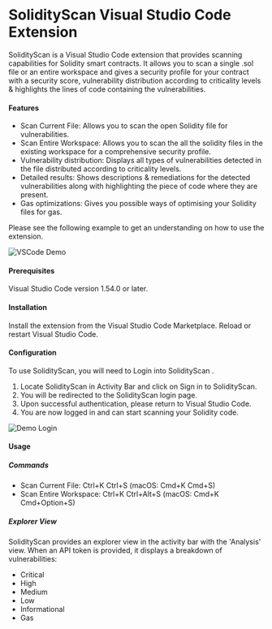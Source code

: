 # SolidityScan Visual Studio Code Extension

SolidityScan is a Visual Studio Code extension that provides scanning capabilities for Solidity smart contracts. It allows you to scan a single .sol file or an entire workspace and gives a security profile for your contract with a security score, vulnerability distribution according to criticality levels & highlights the lines of code containing the vulnerabilities.

#### Features

- Scan Current File: Allows you to scan the open Solidity file for vulnerabilities.
- Scan Entire Workspace: Allows you to scan the all the solidity files in the existing workspace for a comprehensive security profile.
- Vulnerability distribution: Displays all types of vulnerabilities detected in the file distributed according to criticality levels.
- Detailed results: Shows descriptions & remediations for the detected vulnerabilities along with highlighting the piece of code where they are present.
- Gas optimizations: Gives you possible ways of optimising your Solidity files for gas.

Please see the following example to get an understanding on how to use the extension.

![VSCode Demo](https://web-assets.solidityscan.com/web-assets/SolidityScan-vscode-demo.gif)

#### Prerequisites

Visual Studio Code version 1.54.0 or later.

#### Installation

Install the extension from the Visual Studio Code Marketplace.
Reload or restart Visual Studio Code.

#### Configuration

To use SolidityScan, you will need to Login into SolidityScan .

1. Locate SolidityScan in Activity Bar and click on Sign in to SolidityScan.
2. You will be redirected to the SolidityScan login page.
3. Upon successful authentication, please return to Visual Studio Code.
4. You are now logged in and can start scanning your Solidity code.

![Demo Login](https://web-assets.solidityscan.com/web-assets/SolidityScan_Signin.png)

#### Usage

##### Commands

- Scan Current File: Ctrl+K Ctrl+S (macOS: Cmd+K Cmd+S)
- Scan Entire Workspace: Ctrl+K Ctrl+Alt+S (macOS: Cmd+K Cmd+Option+S)

##### Explorer View

SolidityScan provides an explorer view in the activity bar with the 'Analysis' view. When an API token is provided, it displays a breakdown of vulnerabilities:

- Critical
- High
- Medium
- Low
- Informational
- Gas
